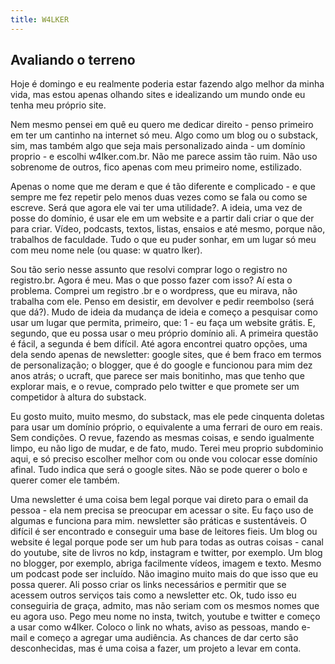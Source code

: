 ```yaml
---
title: W4LKER
---
```


## Avaliando o terreno
Hoje é domingo e eu realmente poderia estar fazendo algo melhor da minha vida, mas estou apenas olhando sites e idealizando um mundo onde eu tenha meu próprio site.

Nem mesmo pensei em quê eu quero me dedicar direito - penso primeiro em ter um cantinho na internet só meu. Algo como um blog ou o substack, sim, mas também algo que seja mais personalizado ainda - um domínio proprio - e escolhi w4lker.com.br. Não me parece assim tão ruim. Não uso sobrenome de outros, fico apenas com meu primeiro nome, estilizado.

Apenas o nome que me deram e que é tão diferente e complicado - e que sempre me fez repetir pelo menos duas vezes como se fala ou como se escreve. Será que agora ele vai ter uma utilidade?.
A ideia, uma vez de posse do domínio, é usar ele em um website e a partir dali criar o que der para criar. Vídeo, podcasts, textos, listas, ensaios e até mesmo, porque não, trabalhos de faculdade. Tudo o que eu puder sonhar, em um lugar só meu com meu nome nele (ou quase: w quatro lker).

Sou tão serio nesse assunto que resolvi comprar logo o registro no registro.br. Agora é meu. Mas o que posso fazer com isso? Aí esta o problema. Comprei um registro .br e o wordpress, que eu mirava, não trabalha com ele. Penso em desistir, em devolver e pedir reembolso (será que dá?). Mudo de ideia da mudança de ideia e começo a pesquisar como usar um lugar que permita, primeiro, que: 1 - eu faça um website grátis. E, segundo, que eu possa usar o meu próprio domínio ali. A primeira questão é fácil, a segunda é bem difícil. Até agora encontrei quatro opções, uma dela sendo apenas de newsletter: google sites, que é bem fraco em termos de personalização; o blogger, que é do google e funcionou para mim dez anos atrás; o ucraft, que parece ser mais bonitinho, mas que tenho que explorar mais, e o revue, comprado pelo twitter e que promete ser um competidor à altura do substack.

Eu gosto muito, muito mesmo, do substack, mas ele pede cinquenta doletas para usar um domínio próprio, o equivalente a uma ferrari de ouro em reais. Sem condições. O revue, fazendo as mesmas coisas, e sendo igualmente limpo, eu não ligo de mudar, e de fato, mudo. Terei meu proprio subdominio aqui, e só preciso escolher melhor com ou onde vou colocar esse domínio afinal. Tudo indica que será o google sites. Não se pode querer o bolo e querer comer ele também.

Uma newsletter é uma coisa bem legal porque vai direto para o email da pessoa - ela nem precisa se preocupar em acessar o site. Eu faço uso de algumas e funciona para mim. newsletter são práticas e sustentáveis. O difícil é ser encontrado e conseguir uma base de leitores fieis. Um blog ou website é legal porque pode ser um hub para todas as outras coisas - canal do youtube, site de livros no kdp, instagram e twitter, por exemplo. Um blog no blogger, por exemplo, abriga facilmente vídeos, imagem e texto. Mesmo um podcast pode ser incluído. Não imagino muito mais do que isso que eu possa querer. Ali posso criar os links necessários e permitir que se acessem outros serviços tais como a newsletter etc.
Ok, tudo isso eu conseguiria de graça, admito, mas não seriam com os mesmos nomes que eu agora uso. Pego meu nome no insta, twitch, youtube e twitter e começo a usar como w4lker. Coloco o link no whats, aviso as pessoas, mando e-mail e começo a agregar uma audiência. As chances de dar certo são desconhecidas, mas é uma coisa a fazer, um projeto a levar em conta.    
